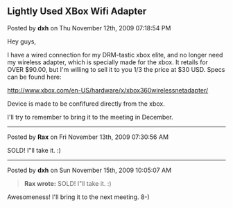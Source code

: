 ## Lightly Used XBox Wifi Adapter
Posted by **dxh** on Thu November 12th, 2009 07:18:54 PM

Hey guys,

I have a wired connection for my DRM-tastic xbox elite, and no longer need my
wireless adapter, which is specially made for the xbox.  It retails for OVER
$90.00, but I'm willing to sell it to you 1/3 the price at $30 USD.  Specs can
be found here:

<http://www.xbox.com/en-US/hardware/x/xbox360wirelessnetadapter/>

Device is made to be confifured directly from the xbox.

I'll try to remember to bring it to the meeting in December.

--------------------------------------------------------------------------------

Posted by **Rax** on Fri November 13th, 2009 07:30:56 AM

SOLD!  I"ll take it. :)

--------------------------------------------------------------------------------

Posted by **dxh** on Sun November 15th, 2009 10:05:07 AM

> **Rax wrote:**
> SOLD!  I"ll take it. :)

Awesomeness!  I'll bring it to the next meeting. 8-)
